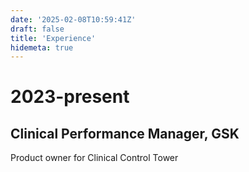 ```yaml
---
date: '2025-02-08T10:59:41Z'
draft: false
title: 'Experience'
hidemeta: true
---
```


# 2023-present
## Clinical Performance Manager, GSK
Product owner for Clinical Control Tower

